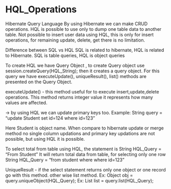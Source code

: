 # HQL_Operations

Hibernate Query Language
By using Hibernate we can make CRUD operations.
HQL is possible to use only to dump one table data to another table. Not possible to insert user data using HQL, this is only for insert operations, for remaining update, delete, get there is no limitation.

Difference between SQL vs HQL
SQL is related to hibernate, HQL is related to Hibernate.
SQL is table queries, HQL is object queries

To create HQL we have Query Object , to create Query object use session.createQuery(HQL_String); then it creates a query object. For this query we have executeUpdate(), uniqueResult(), list() methods are presented on the Query Object.

executeUpdate() - this method useful for to execute insert,update,delete operations. This method returns integer value it represents how many values are affected.

-> by using HQL we can update primary keys too.
Example: String query = “update Student set id=124 where id=123”

Here Student is object name.
When compare to hibernate update or merge method no single column updations and primary key updations are not possible, but using HQL it is possible.

To select total from table using HQL, the statement is 
String HQL_Query = “From Student”
It will return total data from table, for selecting only one row
String HQL_Query = “from student where where id=123”

UniqueResult - if the select statement returns only one object or one record go with this method. other wise list method.
	Ex: Object obj = query.uniqueObject(HQL_Query);
	Ex: List<Object> list = query.list(HQL_Query);



 

